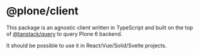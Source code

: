 # @plone/client

This package is an agnostic client written in TypeScript and built on the top of [@tanstack/query](https://tanstack.com/query) to query Plone 6 backend.

It should be possible to use it in React/Vue/Solid/Svelte projects.
